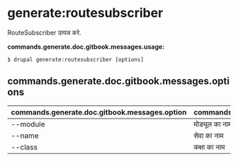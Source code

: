 # generate:routesubscriber
RouteSubscriber उत्पन्न करे.

**commands.generate.doc.gitbook.messages.usage:**
```
$ drupal generate:routesubscriber [options]
```

## commands.generate.doc.gitbook.messages.options
commands.generate.doc.gitbook.messages.option | commands.generate.doc.gitbook.messages.details
-------|-------------
--module | मोड्यूल का नाम।
--name | सेवा का नाम
--class | कक्षा का नाम
